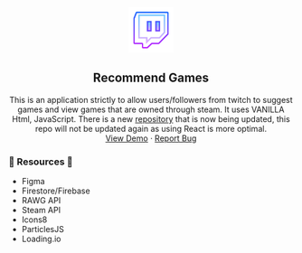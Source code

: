<div align="center">
  <a href="https://github.com/pixelRena/">
    <img src="./assets/images/favicon.svg" alt="Logo" width="80">
  </a>

<h2 align="center">Recommend Games</h2>
  <p align="center">
    This is an application strictly to allow users/followers from twitch to suggest games and view games that are owned through steam. It uses VANILLA Html, JavaScript. There is a new <a href="https://github.com/pixelRena/Play-This-Next-React" >repository</a> that is now being updated, this repo will not be updated again as using React is more optimal.
    <br />
    <a href="http://nuygames.xyz/">View Demo</a>
    ·
    <a href="https://github.com/pixelRena/games-recommendations/issues">Report Bug</a>
  </p>
</div>

<h3>📎 Resources 📎</h3>
<ul>
  <li>Figma</li>
  <li>Firestore/Firebase</li>
  <li>RAWG API</li>
  <li>Steam API</li>
  <li>Icons8</li>
  <li>ParticlesJS</li>
  <li>Loading.io</li>
</ul>
